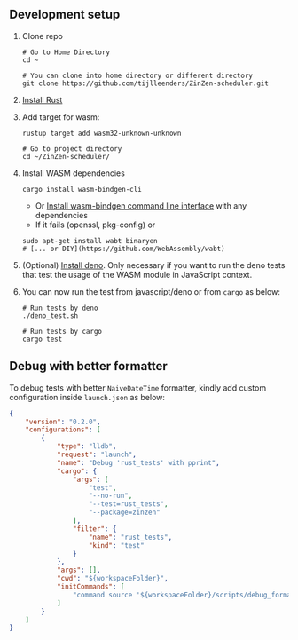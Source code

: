 ## Development setup
1. Clone repo
   ```shell
   # Go to Home Directory
   cd ~ 

   # You can clone into home directory or different directory
   git clone https://github.com/tijlleenders/ZinZen-scheduler.git
   ```  

2. [Install Rust](https://www.rust-lang.org/tools/install)

3. Add target for wasm:

   ```shell
   rustup target add wasm32-unknown-unknown  

   # Go to project directory
   cd ~/ZinZen-scheduler/
   ```

4. Install WASM dependencies
   ```shell
   cargo install wasm-bindgen-cli 
   ```
    - Or [Install wasm-bindgen command line interface](https://rustwasm.github.io/wasm-bindgen/reference/cli.html) with any dependencies
    - If it fails (openssl, pkg-config) or
   ```shell
   sudo apt-get install wabt binaryen
   # [... or DIY](https://github.com/WebAssembly/wabt)
   ```

5. (Optional) [Install deno](https://deno.land/manual/getting_started/installation). Only necessary if you want to run the deno tests that test the usage of the WASM module in JavaScript context.

6. You can now run the test from javascript/deno or from `cargo` as below:
   ```shell
   # Run tests by deno 
   ./deno_test.sh

   # Run tests by cargo
   cargo test
   ```

## Debug with better formatter
To debug tests with better `NaiveDateTime` formatter, kindly add custom configuration inside `launch.json` as below:
```json
{
    "version": "0.2.0",
    "configurations": [
        {
            "type": "lldb",
            "request": "launch",
            "name": "Debug 'rust_tests' with pprint",
            "cargo": {
                "args": [
                    "test",
                    "--no-run",
                    "--test=rust_tests",
                    "--package=zinzen"
                ],
                "filter": {
                    "name": "rust_tests",
                    "kind": "test"
                }
            },
            "args": [],
            "cwd": "${workspaceFolder}",
            "initCommands": [
                "command source '${workspaceFolder}/scripts/debug_formatter/chrono_formatter'"
            ]
        }
    ]
}
```